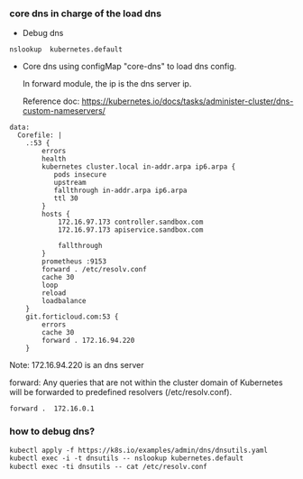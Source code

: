 ### core dns in charge of the load dns

- Debug dns

```
nslookup  kubernetes.default

```

- Core dns using configMap "core-dns" to load dns config.

  In forward module, the ip is the dns server ip.
  
  Reference doc: https://kubernetes.io/docs/tasks/administer-cluster/dns-custom-nameservers/
```
data:
  Corefile: |
    .:53 {
        errors
        health
        kubernetes cluster.local in-addr.arpa ip6.arpa {
           pods insecure
           upstream
           fallthrough in-addr.arpa ip6.arpa
           ttl 30
        }
        hosts {
            172.16.97.173 controller.sandbox.com
            172.16.97.173 apiservice.sandbox.com
            
            fallthrough
        }
        prometheus :9153
        forward . /etc/resolv.conf
        cache 30
        loop
        reload
        loadbalance
    }
    git.forticloud.com:53 {
        errors
        cache 30
        forward . 172.16.94.220 
    }

```

Note: 172.16.94.220 is an dns server

forward: Any queries that are not within the cluster domain of Kubernetes will be forwarded to predefined resolvers (/etc/resolv.conf).

```
forward .  172.16.0.1

```


### how to debug dns?

```markdown
kubectl apply -f https://k8s.io/examples/admin/dns/dnsutils.yaml
kubectl exec -i -t dnsutils -- nslookup kubernetes.default
kubectl exec -ti dnsutils -- cat /etc/resolv.conf
```
